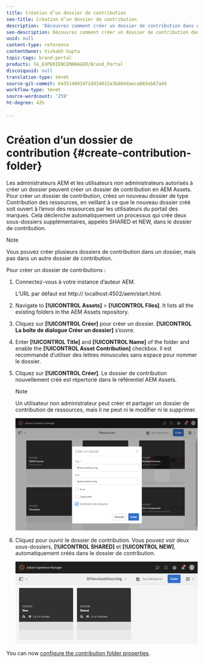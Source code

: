 ```yaml
---
title: Création d’un dossier de contribution
seo-title: Création d’un dossier de contribution
description: 'Découvrez comment créer un dossier de contribution dans AEM Assets. '
seo-description: Découvrez comment créer un dossier de contribution dans AEM Assets.
uuid: null
content-type: reference
contentOwner: Vishabh Gupta
topic-tags: brand-portal
products: SG_EXPERIENCEMANAGER/Brand_Portal
discoiquuid: null
translation-type: tm+mt
source-git-commit: 643514893d72dd34022a3b804daeca083eb67ad4
workflow-type: tm+mt
source-wordcount: '259'
ht-degree: 42%

---
```



# Création d’un dossier de contribution {#create-contribution-folder}


Les administrateurs AEM et les utilisateurs non administrateurs autorisés à créer un dossier peuvent créer un dossier de contribution en AEM Assets.
Pour créer un dossier de contribution, créez un nouveau dossier de type Contribution des ressources, en veillant à ce que le nouveau dossier créé soit ouvert à l’envoi des ressources par les utilisateurs du portail des marques.  Cela déclenche automatiquement un processus qui crée deux sous-dossiers supplémentaires, appelés SHARED et NEW, dans le dossier de contribution.

>[!NOTE]
>
>Vous pouvez créer plusieurs dossiers de contribution dans un dossier, mais pas dans un autre dossier de contribution.


Pour créer un dossier de contributions :
1. Connectez-vous à votre instance d’auteur AEM.

   L’URL par défaut est http:// localhost:4502/aem/start.html.

1. Navigate to **[!UICONTROL Assets]** > **[!UICONTROL Files]**. It lists all the existing folders in the AEM Assets repository.

1. Cliquez sur **[!UICONTROL Créer]** pour créer un dossier. **[!UICONTROL La boîte de dialogue Créer un dossier]** s’ouvre.

1. Enter **[!UICONTROL Title]** and **[!UICONTROL Name]** of the folder and enable the **[!UICONTROL Asset Contribution]** checkbox.
Il est recommandé d’utiliser des lettres minuscules sans espace pour nommer le dossier.

1. Cliquez sur **[!UICONTROL Créer]**. Le dossier de contribution nouvellement créé est répertorié dans le référentiel AEM Assets.

   >[!NOTE]
   >
   >Un utilisateur non administrateur peut créer et partager un dossier de contribution de ressources, mais il ne peut ni le modifier ni le supprimer.

   ![](assets/create-contribution-folder.png)

1. Cliquez pour ouvrir le dossier de contribution. Vous pouvez voir deux sous-dossiers, **[!UICONTROL SHARED]** et **[!UICONTROL NEW]**, automatiquement créés dans le dossier de contribution.

   ![](assets/contribution-folder.png)

You can now [configure the contribution folder properties](brand-portal-configure-contribution-folder-properties.md).


